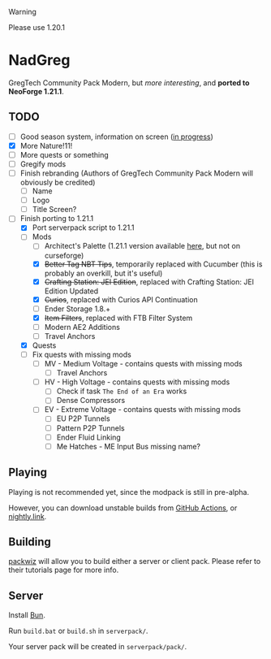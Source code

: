 > [!WARNING]  
> Please use 1.20.1

# NadGreg

GregTech Community Pack Modern, but *more interesting*, and **ported to NeoForge 1.21.1**.

## TODO

- [ ] Good season system, information on screen ([in progress](https://github.com/Nadwey/SereneWeather))
- [x] More Nature!11!
- [ ] More quests or something
- [ ] Gregify mods 
- [ ] Finish rebranding (Authors of GregTech Community Pack Modern will obviously be credited)
    - [ ] Name
    - [ ] Logo
    - [ ] Title Screen?
- [ ] Finish porting to 1.21.1
    - [x] Port serverpack script to 1.21.1
    - [ ] Mods
        - [ ] Architect's Palette (1.21.1 version available [here](https://github.com/theendercore/Architects-Palette), but not on curseforge)
        - [x] ~~Better Tag NBT Tips~~, temporarily replaced with Cucumber (this is probably an overkill, but it's useful)
        - [x] ~~Crafting Station: JEI Edition~~, replaced with Crafting Station: JEI Edition Updated
        - [x] ~~Curios~~, replaced with Curios API Continuation
        - [ ] Ender Storage 1.8.+
        - [x] ~~Item Filters~~, replaced with FTB Filter System
        - [ ] Modern AE2 Additions
        - [ ] Travel Anchors
    - [x] Quests
    - [ ] Fix quests with missing mods
        - [ ] MV - Medium Voltage - contains quests with missing mods
            - [ ] Travel Anchors
        - [ ] HV - High Voltage - contains quests with missing mods
            - [ ] Check if task `The End of an Era` works
            - [ ] Dense Compressors
        - [ ] EV - Extreme Voltage - contains quests with missing mods
            - [ ] EU P2P Tunnels
            - [ ] Pattern P2P Tunnels
            - [ ] Ender Fluid Linking
            - [ ] Me Hatches - ME Input Bus missing name?

## Playing

Playing is not recommended yet, since the modpack is still in pre-alpha.

However, you can download unstable builds from [GitHub Actions](https://github.com/Nadwey/GregTech-Modern-Community-Pack/actions/workflows/build.yml), or [nightly.link](https://nightly.link/Nadwey/GregTech-Modern-Community-Pack/workflows/build/main?preview).

## Building

[packwiz](https://packwiz.infra.link/) will allow you to build either a server or client pack.
Please refer to their tutorials page for more info.

## Server

Install [Bun](https://bun.sh/).

Run `build.bat` or `build.sh` in `serverpack/`.

Your server pack will be created in `serverpack/pack/`.
